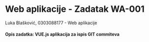 # Web aplikacije - Zadatak WA-001

 Luka Blašković, 0303088177 - Web aplikacije
#### Opis zadatka: VUE.js aplikacija za ispis GIT commiteva
